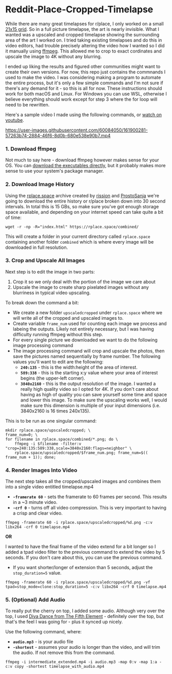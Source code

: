 # Reddit-Place-Cropped-Timelapse

While there are many great timelapses for r/place, I only worked on a small [21x15 grid](https://velkog.com/place). So in a full picture timelapse, the art is nearly invisible. What I wanted was a upscaled and cropped timelapse showing the surrounding area of the art I worked on. I tried taking existing timelapses and do this in video editors, had trouble precisely altering the video how I wanted so I did it manually using [ffmpeg](https://ffmpeg.org/). This allowed me to crop to exact cordinates and upscale the image to 4K without any blurring.

I ended up liking the results and figured other communities might want to create their own versions. For now, this repo just contains the commnands I used to make the video. I was considering making a program to automate the entire process, but it's only a few simple commands and I'm not sure if there's any demand for it - so this is all for now. These instructions should work for both macOS and Linux. For Windows you can use WSL, otherwise I believe everything should work except for step 3 where the for loop will need to be rewritten.

Here's a sample video I made using the following commands, or [watch on youtube](https://www.youtube.com/watch?v=pG87i8e5FWA).

https://user-images.githubusercontent.com/60084050/161900281-57263b74-2884-46f6-8d0b-680e538e90b7.mp4

### 1. Download ffmpeg
Not much to say here - download ffmpeg however makes sense for your OS. You can [download the executables directly](https://www.ffmpeg.org/download.html), but it probably makes more sense to use your system's package manager.

### 2. Download Image History
Using the [rplace.space](https://rplace.space/combined/) archive created by [rission](https://github.com/rissson) and [ProstoSanja](https://github.com/ProstoSanja) we're going to download the entire history or r/place broken down into 30 second intervals. In total this is 15 GBs, so make sure you've got enough storage space available, and depending on your internet speed can take quite a bit of time:

```
wget -r -np -R="index.html" https://rplace.space/combined/
```

This will create a folder in your current directory called `rplace.space` containing another folder `combined` which is where every image will be downloaded in full resolution.

### 3. Crop and Upscale All Images
Next step is to edit the image in two parts:
1. Crop it so we only deal with the portion of the image we care about
2. Upscale the image to create sharp pixelated images without any blurriness in typical video upscaling.

To break down the command a bit:
* We create a new folder `upscaledcropped` under `rplace.space` where we will write all of the cropped and upscaled images to.
* Create variable `frame_num` used for counting each image we process and labeing the outputs. Likely not entirely necessary, but I was having difficulty running ffmpeg without this step.
* For every single picture we downloaded we want to do the following image processing command
* The image processing command will crop and upscale the photos, then save the pictures named sequentially by frame number. The following values you'll want to edit are the following:
  * **`240:135`** - this is the width:height of the area of interest. 
  * **`589:338`** - this is the starting x:y value where your area of interest begins (the upper-left corner).
  * **`3840x2160`** - this is the output resolution of the image. I wanted a really high quality video so I opted for 4K. If you don't care about having as high of quality you can save yourself some time and space and lower this image. To make sure the upscaling works well, I would make sure this dimension is multiple of your input dimensions (i.e. 3840x2160 is 16 times 240x135).
  
This is to be run as one singular command:

```
mkdir rplace.space/upscaledcropped; \
frame_num=0; \
for filename in rplace.space/combined/*.png; do \
    ffmpeg -i $filename -filter:v "crop=240:135:589:338,scale=3840x2160:flags=neighbor" \
    rplace.space/upscaledcropped/$frame_num.png; frame_num=$(( frame_num + 1)); done;
```

### 4. Render Images Into Video
The next step takes all the cropped/upscaled images and combines them into a single video entitled timelapse.mp4
* **`-framerate 60`** - sets the framerate to 60 frames per second. This results in a ~3 minute video.
* **`-crf 0`** - turns off all video compression. This is very important to having a crisp and clear video.

```
ffmpeg -framerate 60 -i rplace.space/upscaledcropped/%d.png -c:v libx264 -crf 0 timelapse.mp4
```

**OR**

I wanted to have the final frame of the video extend for a bit longer so I added a tpad video filter to the previous command to extend the video by 5 seconds. If you don't care about this, you can use the previous command.
* If you want shorter/longer of extension than 5 seconds, adjust the `stop_duration=5` value.

```
ffmpeg -framerate 60 -i rplace.space/upscaledcropped/%d.png -vf tpad=stop_mode=clone:stop_duration=5 -c:v libx264 -crf 0 timelapse.mp4
```

### 5. (Optional) Add Audio
To really put the cherry on top, I added some audio. Although very over the top, I used [Diva Dance from The Fifth Element](https://www.youtube.com/watch?v=jDJ4AaTPqfw) - definitely over the top, but that's the feel I was going for - plus it synced up nicely.

Use the following command, where:
* **`audio.mp3`** - is your audio file
* **`-shortest`** - assumes your audio is longer than the video, and will trim the audio. If not remove this from the command.

```
ffmpeg -i intermediate_extended.mp4 -i audio.mp3 -map 0:v -map 1:a -c:v copy -shortest timelapse_with_audio.mp4
```
